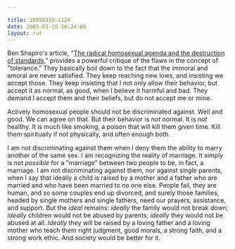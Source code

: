 ```yaml
---

title: 20050310-1124
date: 2005-03-10 16:24:00
layout: rut
---
```


<p> Ben Shapiro's article, "<a href="http://www.townhall.com/columnists/benshapiro/bs20050309.shtml">The
radical homosexual agenda and the destruction of standards</a>,"
provides a powerful critique of the flaws in the concept of
"tolerance."  They basically boil down to the fact that the
immoral and amoral are never satisfied.  They keep reaching new
lows, and insisting we accept those.  They keep insisting that I
not only allow their behavior, but accept it as normal, as good,
when I believe it harmful and bad.  They demand I accept them and
their beliefs, but do not accept me or mine.</p>

<p>Actively homosexual people should not be discriminated against.
Well and good.  We can agree on that.  But their behavior is
<em>not</em> normal.  It is <em>not</em> healthy.  It is much
like smoking, a poison that will kill them given time.  Kill them
spiritually if not physically, and often enough both.</p>

<p>I am not discriminating against them when I deny them the
ability to marry another of the same sex.  I am recognizing the
reality of marriage.  It simply is not <em>possible</em> for a
"marriage" between two people to be, in fact, a marriage.  I am
not discriminating against them, nor against single parents, when I
say that ideally a child is raised by a mother and a father who are
married and who have been married to no one else.  People fail, they
are human, and so some couples end up divorced, and surely those
families, headed by single mothers and single fathers, need our
prayers, assistance, and support.  But the <em>ideal</em> remains:
<em>ideally</em> the family would not break down; <em>ideally</em>
children would not be abused by parents; <em>ideally</em> they would
not be abused at all.  <em>Ideally</em> they will be raised by a
loving father and a loving mother who teach them right judgment,
good morals, a strong faith, and a strong work ethic.  And society
would be better for it.</p>

